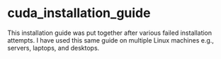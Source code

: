 # cuda_installation_guide
This installation guide was put together after various failed installation attempts. I have used this same guide on multiple Linux machines e.g., servers, laptops, and desktops.
